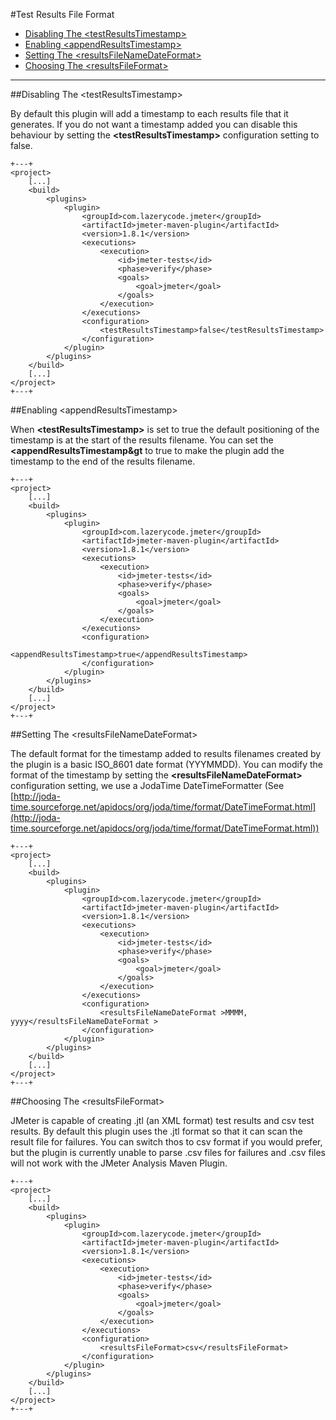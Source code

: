 #Test Results File Format

* [Disabling The &lt;testResultsTimestamp&gt;](#1)
* [Enabling &lt;appendResultsTimestamp&gt;](#2)
* [Setting The &lt;resultsFileNameDateFormat&gt;](#3)
* [Choosing The &lt;resultsFileFormat&gt;](#4)

***

<a id="1" />
##Disabling The &lt;testResultsTimestamp&gt;

By default this plugin will add a timestamp to each results file that it generates.  If you do not want a timestamp added you can disable this behaviour by setting the **&lt;testResultsTimestamp&gt;** configuration setting to false.

    +---+
	<project>
		[...]
		<build>
			<plugins>
				<plugin>
					<groupId>com.lazerycode.jmeter</groupId>
					<artifactId>jmeter-maven-plugin</artifactId>
					<version>1.8.1</version>
					<executions>
						<execution>
							<id>jmeter-tests</id>
							<phase>verify</phase>
							<goals>
								<goal>jmeter</goal>
							</goals>
						</execution>
					</executions>
					<configuration>
						<testResultsTimestamp>false</testResultsTimestamp>
					</configuration>
				</plugin>
			</plugins>
		</build>
		[...]
	</project>
	+---+

<a id="2" />
##Enabling &lt;appendResultsTimestamp&gt;

When **&lt;testResultsTimestamp&gt;** is set to true the default positioning of the timestamp is at the start of the results filename.  You can set the **&lt;appendResultsTimestamp&gt** to true to make the plugin add the timestamp to the end of the results filename.

    +---+
	<project>
		[...]
		<build>
			<plugins>
				<plugin>
					<groupId>com.lazerycode.jmeter</groupId>
					<artifactId>jmeter-maven-plugin</artifactId>
					<version>1.8.1</version>
					<executions>
						<execution>
							<id>jmeter-tests</id>
							<phase>verify</phase>
							<goals>
								<goal>jmeter</goal>
							</goals>
						</execution>
					</executions>
					<configuration>
						<appendResultsTimestamp>true</appendResultsTimestamp>
					</configuration>
				</plugin>
			</plugins>
		</build>
		[...]
	</project>
	+---+

<a id="3" />
##Setting The &lt;resultsFileNameDateFormat&gt;

The default format for the timestamp added to results filenames created by the plugin is a basic ISO_8601 date format (YYYMMDD).  You can modify the format of the timestamp by setting the **&lt;resultsFileNameDateFormat&gt;** configuration setting, we use a JodaTime DateTimeFormatter (See [http://joda-time.sourceforge.net/apidocs/org/joda/time/format/DateTimeFormat.html](http://joda-time.sourceforge.net/apidocs/org/joda/time/format/DateTimeFormat.html))

    +---+
	<project>
		[...]
		<build>
			<plugins>
				<plugin>
					<groupId>com.lazerycode.jmeter</groupId>
					<artifactId>jmeter-maven-plugin</artifactId>
					<version>1.8.1</version>
					<executions>
						<execution>
							<id>jmeter-tests</id>
							<phase>verify</phase>
							<goals>
								<goal>jmeter</goal>
							</goals>
						</execution>
					</executions>
					<configuration>
						<resultsFileNameDateFormat >MMMM, yyyy</resultsFileNameDateFormat >
					</configuration>
				</plugin>
			</plugins>
		</build>
		[...]
	</project>
	+---+

<a id="4" />
##Choosing The &lt;resultsFileFormat&gt;

JMeter is capable of creating .jtl (an XML format) test results and csv test results.  By default this plugin uses the .jtl format so that it can scan the result file for failures.  You can switch thos to csv format if you would prefer, but the plugin is currently unable to parse .csv files for failures and .csv files will not work with the JMeter Analysis Maven Plugin.

    +---+
	<project>
		[...]
		<build>
			<plugins>
				<plugin>
					<groupId>com.lazerycode.jmeter</groupId>
					<artifactId>jmeter-maven-plugin</artifactId>
					<version>1.8.1</version>
					<executions>
						<execution>
							<id>jmeter-tests</id>
							<phase>verify</phase>
							<goals>
								<goal>jmeter</goal>
							</goals>
						</execution>
					</executions>
					<configuration>
						<resultsFileFormat>csv</resultsFileFormat>
					</configuration>
				</plugin>
			</plugins>
		</build>
		[...]
	</project>
	+---+